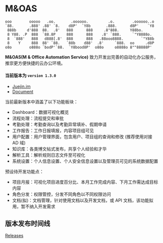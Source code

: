 # M&OAS
```
ooo        ooooo   .oo.       .oooooo.         .o.        .oooooo..o 
`88.       .888' .88' `8.    d8P'  `Y8b       .888.      d8P'    `Y8 
 888b     d'888  88.  .8'   888      888     .8"888.     Y88bo.      
 8 Y88. .P  888  `88.8P     888      888    .8' `888.     `"Y8888o.  
 8  `888'   888   d888[.8'  888      888   .88ooo8888.        `"Y88b 
 8    Y     888  88' `88.   `88b    d88'  .8'     `888.  oo     .d8P 
o8o        o888o `bodP'`88.  `Y8bood8P'  o88o     o8888o 8""88888P'  
```
**M&OAS(M & Office Automation Service)** 致力开发出完善的自动化办公服务，推崇更方便快捷的云办公环境。

#### 当前版本为 `version 1.3.0`

* [Juejin.im](https://juejin.im/post/6878485351153795080)
* [Document](http://moas.medusasorcerer.com)

当前最新版本中涵盖了以下功能板块：

* Dashboard：数据可视化概览
* 流程处理：流程提交和审批
* 考勤处理：考勤查询以及考勤异常填补、假期申请
* 工作报告：工作日报填报，内容项目组可见
* 用户配置：用户管理界面，包含用户、项目组的查询和修改 (推荐使用对接 AD 域)
* 知识库：各类博文帖式发布，共享个人经验和才华
* 解析工具：解析规则日志文件至可视化
* 系统设置：个人信息设置、个人安全信息设置以及管理员可见的系统数据配置

预设待开发功能点：

* 项目月报：可视化项目进度百分比、本月工作完成内容、下月工作需达成目标内容
* 角色分发：权限管控，分发不同角色以不同权限访问
* 文档(拟)：文档管理，针对使用文档以及开发文档，或 API 文档，该功能拟用，暂不纳入开发需求

## 版本发布时间线

<a href="https://github.com/MedusaSorcerer/M-OAS/releases" class="link-gray-dark no-underline">
    Releases
</a>
